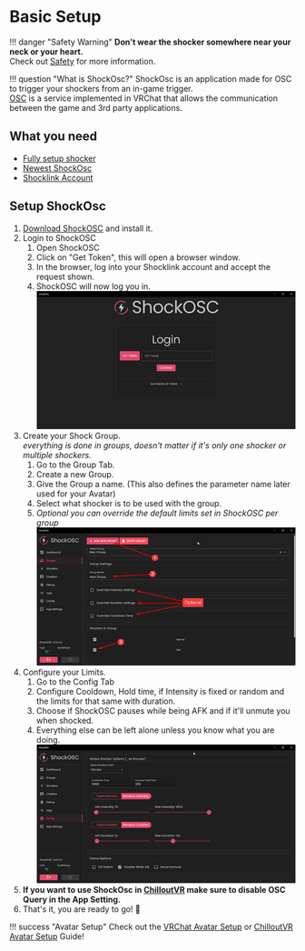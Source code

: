 # Basic Setup

!!! danger "Safety Warning"
    **Don't wear the shocker somewhere near your neck or your heart.**  
    Check out [Safety](../safety/safety-rules.md) for more information.  

!!! question "What is ShockOsc?"
    ShockOsc is an application made for OSC to trigger your shockers from an in-game trigger.  
    [OSC](https://docs.vrchat.com/docs/osc-overview) is a service implemented in VRChat that allows the communication between the game and 3rd party applications.

## What you need

- [Fully setup shocker](openshock-first-setup.md)
- [Newest ShockOsc](https://github.com/OpenShock/ShockOsc/releases)
- [Shocklink Account](https://shocklink.net/)

## Setup ShockOsc

1. [Download ShockOSC](https://github.com/OpenShock/ShockOsc/releases) and install it.
2. Login to ShockOSC
    1. Open ShockOSC
    2. Click on "Get Token", this will open a browser window.
    3. In the browser, log into your Shocklink account and accept the request shown.
    4. ShockOSC will now log you in.
    ![LogIn](../static/guides/shockosc/NewShockOSC-LogIn.png)
3. Create your Shock Group.  
*everything is done in groups, doesn't matter if it's only one shocker or multiple shockers.*  
    1. Go to the Group Tab.
    2. Create a new Group.
    3. Give the Group a name. (This also defines the parameter name later used for your Avatar)  
    4. Select what shocker is to be used with the group.  
    5. *Optional you can override the default limits set in ShockOSC per group*
    ![Group Setup](../static/guides/shockosc/NewShockOSC-GroupSetup.png)  
4. Configure your Limits.
    1. Go to the Config Tab
    2. Configure Cooldown, Hold time, if Intensity is fixed or random and the limits for that same with duration.
    3. Choose if ShockOSC pauses while being AFK and if it'll unmute you when shocked.
    4. Everything else can be left alone unless you know what you are doing.  
    ![Config](../static/guides/shockosc/NewShockOSC_Config.png)
5. **If you want to use ShockOsc in [ChilloutVR](https://store.steampowered.com/app/661130/ChilloutVR/) make sure to disable OSC Query in the App Setting.**
6. That's it, you are ready to go! 🎉

!!! success "Avatar Setup"
    Check out the [VRChat Avatar Setup](shockosc-avatar-setup-vrc.md) or [ChilloutVR Avatar Setup](shockosc-avatar-setup-cvr.md) Guide!  
